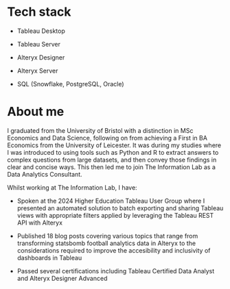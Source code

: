 # Tech stack

- Tableau Desktop

- Tableau Server

- Alteryx Designer

- Alteryx Server

- SQL (Snowflake, PostgreSQL, Oracle)

# About me

I graduated from the University of Bristol with a distinction in MSc Economics and Data Science, following on from achieving a First in BA Economics from the University of Leicester. It was during my studies where I was introduced to using tools such as Python and R to extract answers to complex questions from large datasets, and then convey those findings in clear and concise ways. This then led me to join The Information Lab as a Data Analytics Consultant.

Whilst working at The Information Lab, I have:

- Spoken at the 2024 Higher Education Tableau User Group where I presented an automated solution to batch exporting and sharing Tableau views with appropriate filters applied by leveraging the Tableau REST API with Alteryx

- Published 18 blog posts covering various topics that range from transforming statsbomb football analytics data in Alteryx to the considerations required to improve the accesibility and inclusivity of dashboards in Tableau

- Passed several certifications including Tableau Certified Data Analyst and Alteryx Designer Advanced

<!--
**tomewgould/tomewgould** is a ✨ _special_ ✨ repository because its `README.md` (this file) appears on your GitHub profile.

Here are some ideas to get you started:

- 🔭 I’m currently working on ...
- 🌱 I’m currently learning ...
- 👯 I’m looking to collaborate on ...
- 🤔 I’m looking for help with ...
- 💬 Ask me about ...
- 📫 How to reach me: ...
- 😄 Pronouns: ...
- ⚡ Fun fact: ...
-->
